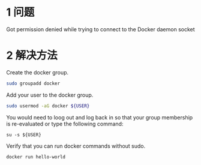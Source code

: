 
# 1 问题
Got permission denied while trying to connect to the Docker daemon socket

# 2 解决方法

Create the docker group.
```bash
sudo groupadd docker
```
Add your user to the docker group.
```bash
sudo usermod -aG docker ${USER}
```
You would need to loog out and log back in so that your group membership is re-evaluated or type the following command:
```
su -s ${USER}
```
Verify that you can run docker commands without sudo.
```
docker run hello-world
```